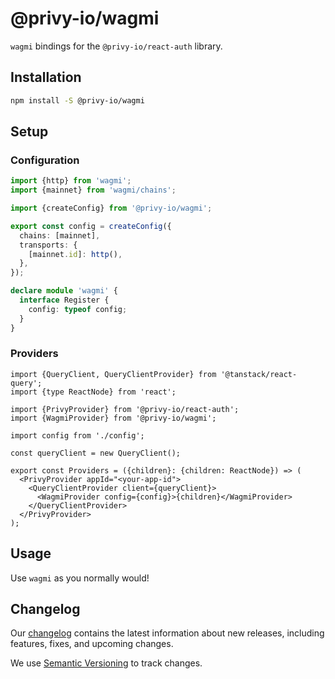 # @privy-io/wagmi

`wagmi` bindings for the `@privy-io/react-auth` library.

## Installation

```sh
npm install -S @privy-io/wagmi
```

## Setup

### Configuration

```ts
import {http} from 'wagmi';
import {mainnet} from 'wagmi/chains';

import {createConfig} from '@privy-io/wagmi';

export const config = createConfig({
  chains: [mainnet],
  transports: {
    [mainnet.id]: http(),
  },
});

declare module 'wagmi' {
  interface Register {
    config: typeof config;
  }
}
```

### Providers

```tsx
import {QueryClient, QueryClientProvider} from '@tanstack/react-query';
import {type ReactNode} from 'react';

import {PrivyProvider} from '@privy-io/react-auth';
import {WagmiProvider} from '@privy-io/wagmi';

import config from './config';

const queryClient = new QueryClient();

export const Providers = ({children}: {children: ReactNode}) => (
  <PrivyProvider appId="<your-app-id">
    <QueryClientProvider client={queryClient}>
      <WagmiProvider config={config}>{children}</WagmiProvider>
    </QueryClientProvider>
  </PrivyProvider>
);
```

## Usage

Use `wagmi` as you normally would!

## Changelog

Our [changelog](https://docs.privy.io/reference/sdk/wagmi/changelog) contains the latest information about new releases, including features, fixes, and upcoming changes.

We use [Semantic Versioning](https://semver.org/) to track changes.
